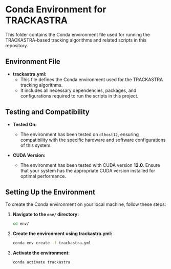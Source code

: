 # Conda Environment for TRACKASTRA

This folder contains the Conda environment file used for running the TRACKASTRA-based tracking algorithms and related scripts in this repository.

## Environment File

- **trackastra.yml:** 
  - This file defines the Conda environment used for the TRACKASTRA tracking algorithms.
  - It includes all necessary dependencies, packages, and configurations required to run the scripts in this project.

## Testing and Compatibility

- **Tested On:**
  - The environment has been tested on `dlhost12`, ensuring compatibility with the specific hardware and software configurations of this system.

- **CUDA Version:**
  - The environment has been tested with CUDA version **12.0**. Ensure that your system has the appropriate CUDA version installed for optimal performance.

## Setting Up the Environment

To create the Conda environment on your local machine, follow these steps:

1. **Navigate to the `env/` directory:**
   ```bash
   cd env/

2. **Create the environment using trackastra.yml:**
    ```bash
    conda env create -f trackastra.yml
3. **Activate the environment:**
    ```bash
    conda activate trackastra